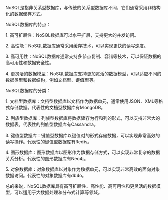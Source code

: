 NoSQL是指非关系型数据库，与传统的关系型数据库不同，它们通常采用非结构化的数据储存方式。  
  
NoSQL数据库的特点：  
  
1. 高可扩展性：NoSQL数据库可以水平扩展，支持更大的并发访问。  
  
2. 高性能：NoSQL数据库通常采用缓存技术，可以实现更快的读写速度。  
  
3. 高可用性：NoSQL数据库通常支持多节点复制、容错等技术，可以保证数据的高可用性和数据安全性。  
  
4. 更灵活的数据模型：NoSQL数据库支持更加灵活的数据模型，可以适应不同的数据类型和数据结构，例如文档型、键值型等。  
  
NoSQL数据库的分类：  
  
1. 文档型数据库：文档型数据库以文档作为数据单元，通常使用JSON、XML等格式存储数据。代表性的文档型数据库有MongoDB。  
  
2. 列族型数据库：列族型数据库将数据储存为行和列的形式，可以支持非常大的数据表。代表性的列族型数据库有Cassandra。  
  
3. 键值型数据库：键值型数据库以键值对的形式存储数据，可以实现非常高效的读写操作。代表性的键值型数据库有Redis。  
  
4. 图形数据库：图形数据库以图形作为数据存储方式，可以实现非常复杂的数据关系分析。代表性的图形数据库有Neo4j。  
  
5. 对象数据库：对象数据库以对象作为数据单元，可以实现非常高效的面向对象数据访问。代表性的对象数据库有db4o。  
  
总的来说，NoSQL数据库具有高可扩展性、高性能、高可用性和更灵活的数据模型，可以适用于大数据处理和分布式计算等领域。